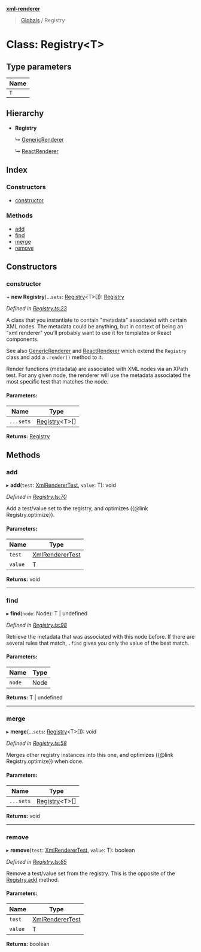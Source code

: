 **[xml-renderer](../README.md)**

> [Globals](../README.md) / Registry

# Class: Registry\<**T**>

## Type parameters

Name |
------ |
`T` |

## Hierarchy

* **Registry**

  ↳ [GenericRenderer](genericrenderer.md)

  ↳ [ReactRenderer](reactrenderer.md)

## Index

### Constructors

* [constructor](registry.md#constructor)

### Methods

* [add](registry.md#add)
* [find](registry.md#find)
* [merge](registry.md#merge)
* [remove](registry.md#remove)

## Constructors

### constructor

\+ **new Registry**(...`sets`: [Registry](registry.md)\<T>[]): [Registry](registry.md)

*Defined in [Registry.ts:23](https://github.com/wvbe/xml-renderer/blob/08d7385/src/Registry.ts#L23)*

A class that you instantiate to contain "metadata" associated with certain XML nodes. The metadata could be anything,
but in context of being an "xml renderer" you'll probably want to use it for templates or React components.

See also [GenericRenderer](genericrenderer.md) and [ReactRenderer](reactrenderer.md) which extend the `Registry` class and add a `.render()`
method to it.

Render functions (metadata) are associated with XML nodes via an XPath test. For any given node, the renderer will
use the metadata associated the most specific test that matches the node.

#### Parameters:

Name | Type |
------ | ------ |
`...sets` | [Registry](registry.md)\<T>[] |

**Returns:** [Registry](registry.md)

## Methods

### add

▸ **add**(`test`: [XmlRendererTest](../README.md#xmlrenderertest), `value`: T): void

*Defined in [Registry.ts:70](https://github.com/wvbe/xml-renderer/blob/08d7385/src/Registry.ts#L70)*

Add a test/value set to the registry, and optimizes ({@link Registry.optimize}).

#### Parameters:

Name | Type |
------ | ------ |
`test` | [XmlRendererTest](../README.md#xmlrenderertest) |
`value` | T |

**Returns:** void

___

### find

▸ **find**(`node`: Node): T \| undefined

*Defined in [Registry.ts:98](https://github.com/wvbe/xml-renderer/blob/08d7385/src/Registry.ts#L98)*

Retrieve the metadata that was associated with this node before. If there are several rules that match, `.find`
gives you only the value of the best match.

#### Parameters:

Name | Type |
------ | ------ |
`node` | Node |

**Returns:** T \| undefined

___

### merge

▸ **merge**(...`sets`: [Registry](registry.md)\<T>[]): void

*Defined in [Registry.ts:58](https://github.com/wvbe/xml-renderer/blob/08d7385/src/Registry.ts#L58)*

Merges other registry instances into this one, and optimizes ({@link Registry.optimize}) when done.

#### Parameters:

Name | Type |
------ | ------ |
`...sets` | [Registry](registry.md)\<T>[] |

**Returns:** void

___

### remove

▸ **remove**(`test`: [XmlRendererTest](../README.md#xmlrenderertest), `value`: T): boolean

*Defined in [Registry.ts:85](https://github.com/wvbe/xml-renderer/blob/08d7385/src/Registry.ts#L85)*

Remove a test/value set from the registry. This is the opposite of the [Registry.add](registry.md#add) method.

#### Parameters:

Name | Type |
------ | ------ |
`test` | [XmlRendererTest](../README.md#xmlrenderertest) |
`value` | T |

**Returns:** boolean
